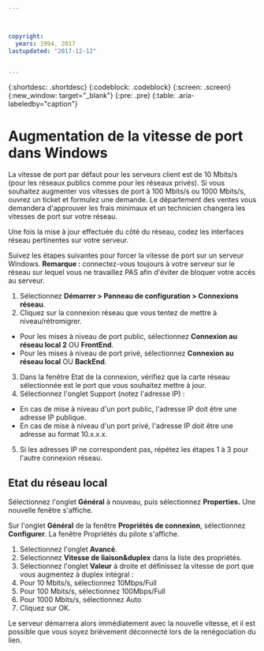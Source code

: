 ```yaml
---



copyright:
  years: 1994, 2017
lastupdated: "2017-12-12"


---
```


{:shortdesc: .shortdesc}
{:codeblock: .codeblock}
{:screen: .screen}
{:new_window: target="_blank"}
{:pre: .pre}
{:table: .aria-labeledby="caption"}

# Augmentation de la vitesse de port dans Windows

La vitesse de port par défaut pour les serveurs client est de 10 Mbits/s (pour les réseaux publics comme pour les réseaux privés). Si vous souhaitez augmenter vos vitesses de port à 100 Mbits/s ou 1000 Mbits/s, ouvrez un ticket et formulez une demande. Le département des ventes vous demandera d'approuver les frais minimaux et un technicien changera les vitesses de port sur votre réseau.

Une fois la mise à jour effectuée du côté du réseau, codez les interfaces réseau pertinentes sur votre serveur.

Suivez les étapes suivantes pour forcer la vitesse de port sur un serveur Windows. **Remarque :** connectez-vous toujours à votre serveur sur le réseau sur lequel vous ne travaillez PAS afin d'éviter de bloquer votre accès au serveur.

1. Sélectionnez **Démarrer > Panneau de configuration > Connexions réseau**.
2. Cliquez sur la connexion réseau que vous tentez de mettre à niveau/rétromigrer.
  * Pour les mises à niveau de port public, sélectionnez **Connexion au réseau local 2** OU **FrontEnd**.
  * Pour les mises à niveau de port privé, sélectionnez **Connexion au réseau local** OU **BackEnd**.
3. Dans la fenêtre Etat de la connexion, vérifiez que la carte réseau sélectionnée est le port que vous souhaitez mettre à jour.
4. Sélectionnez l'onglet Support (notez l'adresse IP) :
  * En cas de mise à niveau d'un port public, l'adresse IP doit être une adresse IP publique.
  * En cas de mise à niveau d'un port privé, l'adresse IP doit être une adresse au format 10.x.x.x.
5. Si les adresses IP ne correspondent pas, répétez les étapes 1 à 3 pour l'autre connexion réseau.

## Etat du réseau local

Sélectionnez l'onglet **Général** à nouveau, puis sélectionnez **Properties.** Une nouvelle fenêtre s'affiche.

Sur l'onglet **Général** de la fenêtre **Propriétés de connexion**, sélectionnez **Configurer**. La fenêtre Propriétés du pilote s'affiche. 

1. Sélectionnez l'onglet **Avancé**.
2. Sélectionnez **Vitesse de liaison&duplex** dans la liste des propriétés.
3. Sélectionnez l'onglet **Valeur** à droite et définissez la vitesse de port que vous augmentez à duplex intégral :
  1. Pour 10 Mbits/s, sélectionnez 10Mbps/Full
  2. Pour 100 Mbits/s, sélectionnez 100Mbps/Full
  3. Pour 1000 Mbits/s, sélectionnez Auto
4. Cliquez sur OK.  

Le serveur démarrera alors immédiatement avec la nouvelle vitesse, et il est possible que vous soyez brièvement déconnecté lors de la renégociation du lien.
